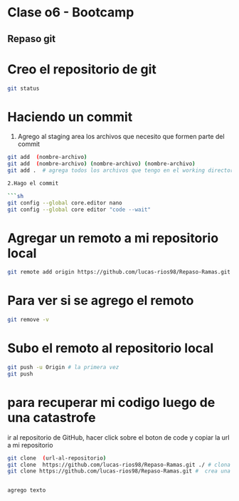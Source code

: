 # Clase o6 - Bootcamp

## Repaso git

# Creo el repositorio de git

```sh
git status
```

# Haciendo un commit 

1. Agrego al staging area los archivos que necesito que formen parte del commit

```sh
git add  (nombre-archivo)
git add  (nombre-archivo) (nombre-archivo) (nombre-archivo)
git add .  # agrega todos los archivos que tengo en el working directort (WD)

2.Hago el commit

```sh
git config --global core.editor nano
git config --global core editor "code --wait"
```

# Agregar un remoto a mi repositorio local

```sh
git remote add origin https://github.com/lucas-rios98/Repaso-Ramas.git
```

# Para ver si se agrego el remoto

```sh
git remove -v
```

# Subo el remoto al repositorio local

```sh
git push -u Origin # la primera vez
git push
```

# para recuperar mi codigo luego de una catastrofe
ir  al repositorio de GitHub, hacer click sobre el boton de code  y copiar la url a mi repositorio
```sh
git clone  (url-al-repositorio)
git clone  https://github.com/lucas-rios98/Repaso-Ramas.git ./ # clona en el directorio actual
git clone https://github.com/lucas-rios98/Repaso-Ramas.git #  crea una carpeta (repaso ramas )y clona  el repositorio remoto en local


agrego texto

